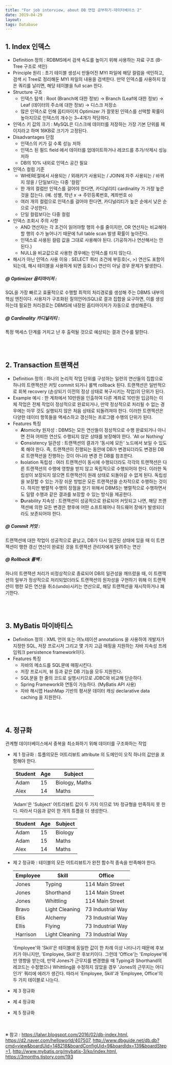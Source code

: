 ```yaml
---
title: "For job interview, about DB 면접 공부하기-데이터베이스 2"
date: 2019-04-29
layout:
tags: Database
---
```


## 1. Index 인덱스
- Definition 정의 : RDBMS에서 검색 속도를 높이기 위해 사용하는 자료 구조 (B-Tree 구조로 색인)
- Principle 원리 : 초기 테이블 생성시 만들어진 MYI 파일에 해당 컬럼을 색인하고, 검색 시 Tree로 정리해둔 MYI 파일의 내용을 검색한다.
만약 인덱스를 사용하지 않은 쿼리를 날리면, 해당 테이블을 full scan 한다.
- Structure 구조
  - 인덱스 탐색 : Root (Branch에 대한 정보) -> Branch (Leaf에 대한 정보) -> Leaf (데이터의 주소에 대한 정보) -> 디스크 저장소
  - 많은 인덱스로 인해 옵티마이저 Optimizer 가 잘못된 인덱스를 선택할 확률이 높아지므로 인덱스의 개수는 3~4개가 적당하다.
- 인덱스 키 값의 크기 : MySQL은 디스크에 데이터를 저장하는 가장 기본 단위를 페이지라고 하며 16KB로 크기가 고정된다. 
- Disadvantages 단점
  - 인덱스의 키가 길 수록 성능 저하
  - 인덱스 된 필드 field 에서 데이터를 업데이트하거나 레코드를 추가/삭제시 성능 저하
  - DB의 10% 내외로 인덱스 공간 필요
- 인덱스 컬럼 기준
  - WHERE절에서 사용되는 / 외래키가 사용되는 / JOIN에 자주 사용되는 / 바뀌지 않을 / 단일보다는 다중 '컬럼'
  - 한 개의 컬럼만 인덱스를 걸어야 한다면, 카디널리티 cardinality 가 가장 높은 것을 잡는다. (예. 성별, 학년 x -> 주민등록번호, 계좌번호 o)
  - 여러 개의 컬럼으로 인덱스를 걸어야 한다면, 카디널리티가 높은 순에서 낮은 순으로 구성한다.
  - 단일 컬럼보다는 다중 컬럼
- 인덱스 조회시 주의 사항
  - AND 연산자는 각 조건이 읽어야할 행의 수를 줄이지만, OR 연산자는 비교해야 할 행의 수가 늘어나기 때문에 full table scan 발생 확률이 높아진다.
  - 인덱스로 사용된 컬럼 값을 그대로 사용해야 된다. (가공하거나 연산해서는 안 된다.)
  - NULL을 비교값으로 사용한 경우에는 인덱스를 타지 않는다.
- 해시가 아닌 인덱스 사용 이유 : SELECT 쿼리 조건에 부등호(<, >) 연산도 포함이 되는데, 해시 테이블을 사용하게 되면 등호(=) 연산이 아닐 경우 문제가 발생한다.
  
##### @ Optimizer 옵티마이저 :<br>
SQL을 가장 빠르고 효율적으로 수행할 최적의 처리경로를 생성해 주는 DBMS 내부의 핵심 엔진이다. 사용자가 구조화된 질의언어(SQL)로 결과 집합을 요구하면, 이를 생성하는데 필요한 처리경로는 DBMS에 내장된 옵티마이저가 자동으로 생성해준다.
##### @ Cardinality 카디널리티 :<br>
특정 액세스 단계를 거치고 난 후 출력될 것으로 예상되는 결과 건수를 말한다.

<br><br>
## 2. Transaction 트랜잭션
- Definition 정의 : 하나의 논리적 작업 단위를 구성하는 일련의 연산들의 집합으로 하나의 트랜잭션은 커밋 commit 되거나 롤백 rollback 된다. 트랜잭션은 일반적으로 회복 recovery (손상되기 이전의 정상 상태로 복구시키는 작업)의 단위가 된다.
- Example 예시 : 한 계좌에서 10만원을 인출하여 다른 계좌로 10만원 입금하는 이체 작업은 전체 작업이 정상적으로 완료되거나, 만약 정상적으로 처리될 수 없는 경우에는 아무 것도 실행되지 않은 처음 상태로 되돌려져야 한다. 이러한 트랜잭션은 다양한 데이터 항목들을 액세스하고 갱신하는 프로그램 수행의 단위가 된다.
- Features 특징
  - <b>A</b>tomicity 원자성 : DBMS는 모든 연산들이 정상적으로 수행 완료되거나 아니면 전혀 어떠한 연산도 수행되지 않은 상태를 보장해야 한다. 'All or Nothing'
  - <b>C</b>onsistency 일관성 : 트랜잭션의 결과가 '동시에 모든' 노드에서 보일 수 있도록 해야 한다. 즉, 트랜잭션이 진행되는 동안에 DB가 변경되더라도 변경된 DB로 트랜잭션을 진행하는 것이 아니라 변경 전 DB를 참조한다.
  - <b>I</b>solation 독립성 : 여러 트랜잭션이 동시에 수행되더라도 각각의 트랜잭션은 다른 트랜잭션의 수행에 영향을 받지 않고 독립적으로 수행되어야 한다.
  이러한 독립성이 보장되지 않으면 트랜잭션이 원래 상태로 되돌아갈 수 없게 된다. 독립성을 보장할 수 있는 가장 쉬운 방법은 모든 트랜잭션을 순차적으로 수행하는 것이다. 하지만 병렬적 수행의 장점을 얻기 위해서 DBMS는 병렬적으로 수행하면서도 일렬 수행과 같은 결과를 보장할 수 있는 방식을 제공한다.
  - <b>D</b>urability 지속성 : 트랜잭션이 성공적으로 완료되어 커밋되고 나면, 해당 프랜잭션에 의한 모든 변경은 향후에 어떤 소프트웨어나 하드웨어 장애가 발생되더라도 보존되어야 한다.

##### @ Commit 커밋 : <br>
트랜잭션에 대한 작업이 성공적으로 끝났고, DB가 다시 일관된 상태에 있을 때 이 트랜잭션이 행한 갱신 연산이 완료된 것을 트랜잭션 관리자에게 알려주는 연산
##### @ Rollback 롤백 : <br>
하나의 트랜잭션 처리가 비정상적으로 종료되어 DB의 일관성을 깨뜨렸을 때, 이 트랜잭션의 일부가 정상적으로 처리되었더라도 트랜잭션의 원자성을 구현하기 위해 이 트랜잭션이 행한 모든 연산을 취소(undo)시키는 연산으로, 해당 트랜잭션을 재시작하거나 폐기한다. 

<br><br>
## 3. MyBatis 마이바티스
- Definition 정의 : XML 언어 또는 어노테이션 annotations 을 사용하여 개발자가 지정한 SQL, 저장 프로시저 그리고 몇 가지 고급 매핑을 지원하는 자바 지속성 프레임워크 persistence framework이다.
- Features 특징
  - 자바의 메소드를 SQL문에 매핑시킨다.
  - 저장 프로시저, 뷰 등과 같은 DB 기능을 모두 지원한다.
  - SQL문을 한 줄의 코드로 실행시키므로 JDBC와 비교해 단순하다.
  - Spring Framework와 연동이 가능하다. (MyBatis API 사용)
  - 자바 해시맵 HashMap 기반의 평서문 데이터 캐싱 declarative data caching 을 지원한다.

<br><br>
## 4. 정규화
관계형 데이터베이스에서 중복을 최소화하기 위해 데이터를 구조화하는 작업

- 제 1 정규화 : 튜플의모든 어트리뷰트 attribute 의 도메인이 오직 하나의 값만을 포함해야 한다.

  |Student|Age|Subject|
  |-------|---|-------|
  |Adam|15|Biology, Maths|
  |Alex|14|Maths|
  
  'Adam'은 'Subject' 어트리뷰트 값이 두 가지 이므로 1차 정규형을 만족하지 못 한다. 따라서 다음과 같이 한 개의 튜플을 더 생성한다.
  
  |Student|Age|Subject|
  |-------|---|-------|
  |Adam|15|Biology|
  |Adam|15|Maths|
  |Alex|14|Maths|

- 제 2 정규화 : 테이블의 모든 어트리뷰트가 완전 함수적 종속을 만족해야 한다.
  
  |Employee|Skill|Office|
  |--------|-----|------|
  |Jones  |Typing     |114 Main Street|
  |Jones	|Shorthand	|114 Main Street|
  |Jones	|Whittling	|114 Main Street
  |Bravo	|Light Cleaning	|73 Industrial Way
  |Ellis	|Alchemy	|73 Industrial Way
  |Ellis	|Flying	|73 Industrial Way
  |Harrison	|Light Cleaning	|73 Industrial Way
  
  'Employee'와 'Skill'은 테이블에 동일한 값이 한 차례 이상 나타나기 때문에 후보키가 아니지만, 'Employee, Skill'은 후보키이다.
  그런데 'Office'는 'Employee'에만 영향을 받는데, 만약 Jones가 근무지를 변경했을 때 Typing과 Shorthand의 레코드는 수정했으나 Whittling을 수정하지 않았을 경우 'Jones의 근무지는 어디인가' 쿼리에 에러가 생긴다. 따라서 'Employee, Skill'과 'Employee, Office'의 두 가지 테이블로 나눈다.
- 제 3 정규화
- 제 4 정규화
- 제 5 정규화

  
  
  

<br><br>
※ 참고 : https://lalwr.blogspot.com/2016/02/db-index.html, https://d2.naver.com/helloworld/407507, http://www.dbguide.net/db.db?cmd=view&boardUid=148218&boardConfigUid=9&boardIdx=139&boardStep=1, http://www.mybatis.org/mybatis-3/ko/index.html, https://3months.tistory.com/193
